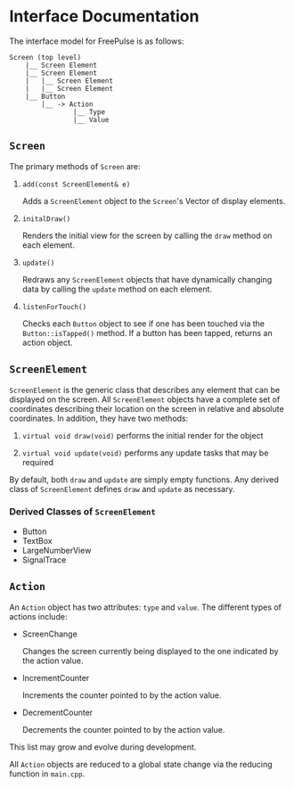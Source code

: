 # Interface Documentation

The interface model for FreePulse is as follows:

```
Screen (top level)
    |__ Screen Element
    |__ Screen Element
    |   |__ Screen Element
    |   |__ Screen Element
    |__ Button
        |__ -> Action
                |__ Type
                |__ Value
```

## `Screen` 
The primary methods of `Screen` are:

1. `add(const ScreenElement& e)` 

    Adds a `ScreenElement` object to the `Screen`'s Vector of display elements.

2. `initalDraw()` 

    Renders the initial view for the screen by calling the `draw` method on
    each element.

3. `update()` 

    Redraws any `ScreenElement` objects that have dynamically changing data 
    by calling the `update` method on each element.

4. `listenForTouch()`

    Checks each `Button` object to see if one has been touched via the 
    `Button::isTapped()` method. If a button has been tapped, returns an action
    object.

## `ScreenElement`
`ScreenElement` is the generic class that describes any element that can be 
displayed on the screen. All `ScreenElement` objects have a complete set of
coordinates describing their location on the screen in relative and absolute
coordinates. In addition, they have two methods:

1. `virtual void draw(void)` performs the initial render for the object

2. `virtual void update(void)` performs any update tasks that may be required

By default, both `draw` and `update` are simply empty functions. Any derived
class of `ScreenElement` defines `draw` and `update` as necessary.

### Derived Classes of `ScreenElement`
- Button
- TextBox
- LargeNumberView
- SignalTrace

## `Action`
An `Action` object has two attributes: `type` and `value`. The different types of 
actions include:

- ScreenChange

    Changes the screen currently being displayed to the one indicated by the action
    value.

- IncrementCounter

    Increments the counter pointed to by the action value.

- DecrementCounter

    Decrements the counter pointed to by the action value.

This list may grow and evolve during development.

All `Action` objects are reduced to a global state change via the reducing function in `main.cpp`.
